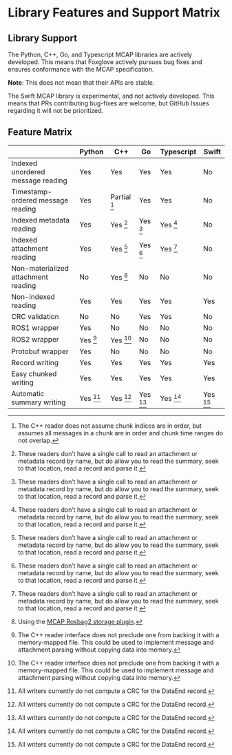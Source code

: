 # Library Features and Support Matrix

## Library Support

The Python, C++, Go, and Typescript MCAP libraries are actively developed. This means that Foxglove actively pursues bug fixes and ensures conformance with the MCAP specification.

**Note**: This does not mean that their APIs are stable.

The Swift MCAP library is experimental, and not actively developed. This means that PRs contributing bug-fixes are welcome, but GitHub Issues regarding it will not be prioritized.

## Feature Matrix

|  | Python | C++ | Go | Typescript | Swift |
| --- | --- | --- | --- | --- | --- |
| Indexed unordered message reading | Yes | Yes | Yes | Yes | No |
| Timestamp-ordered message reading | Yes | Partial [^1] | Yes | Yes | No |
| Indexed metadata reading | Yes | Yes [^2] | Yes [^2] | Yes [^2] | No |
| Indexed attachment reading | Yes | Yes [^2] | Yes [^2] | Yes [^2] | No |
| Non-materialized attachment reading | No | Yes [^3] | No | No | No |
| Non-indexed reading | Yes | Yes | Yes | Yes | Yes |
| CRC validation | No | No | Yes | Yes | No |
| ROS1 wrapper | Yes | No | No | No | No |
| ROS2 wrapper | Yes [^4] | Yes [^4] | No | No | No |
| Protobuf wrapper | Yes | No | No | No | No |
| Record writing | Yes | Yes | Yes | Yes | Yes |
| Easy chunked writing | Yes | Yes | Yes | Yes | Yes |
| Automatic summary writing | Yes [^5] | Yes [^5] | Yes [^5] | Yes [^5] | Yes [^5] |

[^1]: The C++ reader does not assume chunk indices are in order, but assumes all messages in a chunk are in order and chunk time ranges do not overlap.
[^2]: These readers don’t have a single call to read an attachment or metadata record by name, but do allow you to read the summary, seek to that location, read a record and parse it.
[^3]: Using the [MCAP Rosbag2 storage plugin](https://github.com/ros-tooling/rosbag2_storage_mcap).
[^4]: The C++ reader interface does not preclude one from backing it with a memory-mapped file. This could be used to implement message and attachment parsing without copying data into memory.
[^5]: All writers currently do not compute a CRC for the DataEnd record.

